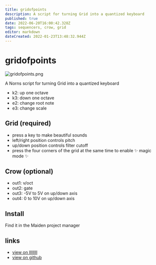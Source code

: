```yaml
---
title: gridofpoints
description: A script for turning Grid into a quantized keyboard
published: true
date: 2022-06-20T16:00:42.328Z
tags: sequencers, crow, grid
editor: markdown
dateCreated: 2022-01-23T13:48:32.944Z
---
```


# gridofpoints
![gridofpoints.png](/community/duncan-geere/gridofpoints.png)

A Norns script for turning Grid into a quantized keyboard

- k2: up one octave
- k3: down one octave
- e2: change root note
- e3: change scale

## Grid (required)

- press a key to make beautiful sounds
- left/right position controls pitch
- up/down position controls filter cutoff
- press the four corners of the grid at the same time to enable ✨ magic mode ✨ 

## Crow (optional)

- out1: v/oct
- out2: gate
- out3: -5V to 5V on up/down axis
- out4: 0 to 10V on up/down axis

## Install

Find it in the Maiden project manager

## links

- [view on llllllll](https://llllllll.co/t/gridofpoints/52122)
- [view on github](https://github.com/duncangeere/gridofpoints)